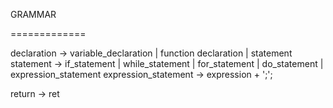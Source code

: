 GRAMMAR

=============

declaration -> variable_declaration | function declaration | statement
statement -> if_statement | while_statement | for_statement | do_statement | expression_statement
expression_statement -> expression + ';';


return -> ret